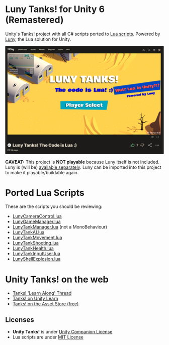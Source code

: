# Luny Tanks! for Unity 6 (Remastered)

Unity's Tanks! project with all C# scripts ported to [Lua scripts](https://github.com/CodeSmile-0000011110110111/Luny-Tanks-for-Unity-6/tree/main/Assets/_LunyTanks/Scripts). Powered by [Luny](https://lunyscript.com), the Lua solution for Unity. 

[![Unity Learn Tanks!](LunyTanks.png)](https://lunyscript.com/2025/05/09/luny-tanks-the-code-is-lua/)

**CAVEAT:** This project is **NOT playable** because Luny itself is not included. Luny is (will be) [available separately](https://lunyscript.com). Luny can be imported into this project to make it playable/buildable again.

# Ported Lua Scripts

These are the scripts you should be reviewing:
- [LunyCameraControl.lua](Assets/_LunyTanks/Scripts/Camera/LunyCameraControl.lua)
- [LunyGameManager.lua](Assets/_LunyTanks/Scripts/Managers/LunyGameManager.lua)
- [LunyTankManager.lua](Assets/_LunyTanks/Scripts/Managers/LunyTankManager.lua) (not a MonoBehaviour)
- [LunyTankAI.lua](Assets/_LunyTanks/Scripts/Tank/LunyTankAI.lua)
- [LunyTankMovement.lua](Assets/_LunyTanks/Scripts/Tank/LunyTankMovement.lua)
- [LunyTankShooting.lua](Assets/_LunyTanks/Scripts/Tank/LunyTankShooting.lua)
- [LunyTankHealth.lua](Assets/_LunyTanks/Scripts/Tank/LunyTankHealth.lua)
- [LunyTankInputUser.lua](Assets/_LunyTanks/Scripts/Tank/LunyTankInputUser.lua)
- [LunyShellExplosion.lua](Assets/_LunyTanks/Scripts/Shell/LunyShellExplosion.lua)


# Unity Tanks! on the web

- [Tanks! 'Learn Along' Thread](https://discussions.unity.com/t/official-unity-learn-event-learn-along-featuring-tanks-remastered-for-unity-6-on-unity-learn/1633869)
- [Tanks! on Unity Learn](https://learn.unity.com/course/tanks-make-a-battle-game-for-web-and-mobile)
- [Tanks! on the Asset Store (free)](https://assetstore.unity.com/packages/essentials/tutorial-projects/tanks-complete-project-46209)

## Licenses

- **Unity Tanks!** is under [Unity Companion License](https://unity.com/legal/licenses/unity-companion-license)
- Lua scripts are under [MIT License](https://opensource.org/license/mit)
